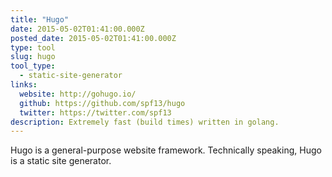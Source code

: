 ```yaml
---
title: "Hugo"
date: 2015-05-02T01:41:00.000Z
posted_date: 2015-05-02T01:41:00.000Z
type: tool
slug: hugo
tool_type:
  - static-site-generator
links:
  website: http://gohugo.io/
  github: https://github.com/spf13/hugo
  twitter: https://twitter.com/spf13
description: Extremely fast (build times) written in golang.
---
```


Hugo is a general-purpose website framework. Technically speaking, Hugo is a static site generator.
